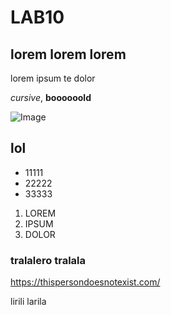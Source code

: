 # LAB10

## lorem lorem lorem

lorem ipsum te dolor 

*cursive*, **boooooold**

![Image](https://i.ytimg.com/vi/ehFpymQQYx4/sddefault.jpg)

## lol

- 11111
- 22222
- 33333

1. LOREM
2. IPSUM
3. DOLOR

### tralalero tralala

<https://thispersondoesnotexist.com/>

lirili larila
